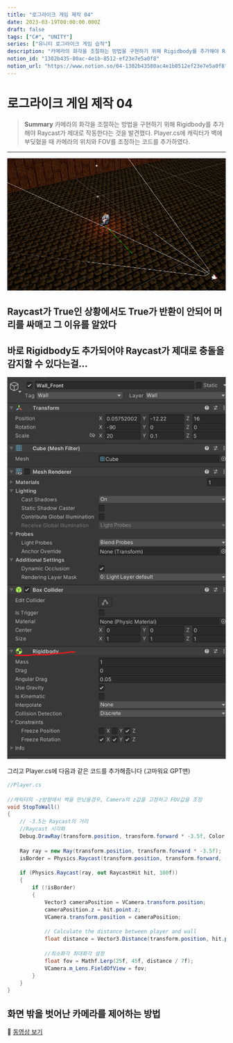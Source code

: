 ```yaml
---
title: "로그라이크 게임 제작 04"
date: 2023-03-19T00:00:00.000Z
draft: false
tags: ["C#", "UNITY"]
series: ["유니티 로그라이크 게임 습작"]
description: "카메라의 화각을 조절하는 방법을 구현하기 위해 Rigidbody를 추가해야 Raycast가 제대로 작동한다는 것을 발견했다. Player.cs에 캐릭터가 벽에 부딪혔을 때 카메라의 위치와 FOV를 조정하는 코드를 추가하였다."
notion_id: "1302b435-80ac-4e1b-8512-ef23e7e5a0f8"
notion_url: "https://www.notion.so/04-1302b43580ac4e1b8512ef23e7e5a0f8"
---
```


# 로그라이크 게임 제작 04

> **Summary**
> 카메라의 화각을 조절하는 방법을 구현하기 위해 Rigidbody를 추가해야 Raycast가 제대로 작동한다는 것을 발견했다. Player.cs에 캐릭터가 벽에 부딪혔을 때 카메라의 위치와 FOV를 조정하는 코드를 추가하였다.

---

![Image](image_32978eec1f78.png)


## Raycast가 True인 상황에서도 True가 반환이 안되어 머리를 싸매고 그 이유를 알았다


## 바로 Rigidbody도 추가되어야 Raycast가 제대로 충돌을 감지할 수 있다는걸…

![Image](image_56e2e6565cd7.png)


그리고 Player.cs에 다음과 같은 코드를 추가해줍니다 (고마워요 GPT맨)

```c#
//Player.cs

//캐릭터의 -z방향에서 벽을 만났을경우, Camera의 z값을 고정하고 FOV값을 조정
void StopToWall()
{
    // -3.5는 Raycast의 거리
    //Raycast 시각화
    Debug.DrawRay(transform.position, transform.forward * -3.5f, Color.green);

    Ray ray = new Ray(transform.position, transform.forward * -3.5f);
    isBorder = Physics.Raycast(transform.position, transform.forward, -3.5f, LayerMask.GetMask("Wall"));
    
    if (Physics.Raycast(ray, out RaycastHit hit, 100f))
    {
        if (!isBorder)
        {
            Vector3 cameraPosition = VCamera.transform.position;
            cameraPosition.z = hit.point.z;
            VCamera.transform.position = cameraPosition;

            // Calculate the distance between player and wall
            float distance = Vector3.Distance(transform.position, hit.point);

            //최소화각 최대화각 설정
            float fov = Mathf.Lerp(25f, 45f, distance / 7f);
            VCamera.m_Lens.FieldOfView = fov;
        }
    }
}
```


## 화면 밖을 벗어난 카메라를 제어하는 방법

🎥 [동영상 보기](https://youtu.be/mWqX8GxeCBk)

